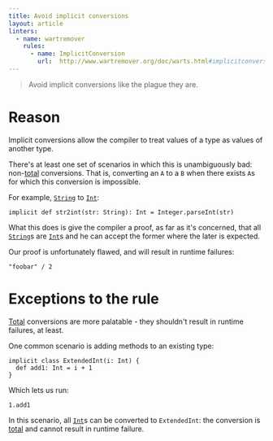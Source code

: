 ```yaml
---
title: Avoid implicit conversions
layout: article
linters:
  - name: wartremover
    rules:
      - name: ImplicitConversion
        url:  http://www.wartremover.org/doc/warts.html#implicitconversion
---
```


> Avoid implicit conversions like the plague they are.

# Reason

Implicit conversions allow the compiler to treat values of a type as values of another type.

There's at least one set of scenarios in which this is unambiguously bad: non-[total] conversions. That is, converting an `A` to a `B` when there exists `A`s for which this conversion is impossible.

For example, [`String`] to [`Int`]:

```tut:silent
implicit def str2int(str: String): Int = Integer.parseInt(str)
```

What this does is give the compiler a proof, as far as it's concerned, that all [`String`]s are [`Int`]s and he can accept the former where the later is expected.

Our proof is unfortunately flawed, and will result in runtime failures:

```tut:book:fail
"foobar" / 2
```

# Exceptions to the rule

[Total][total] conversions are more palatable - they shouldn't result in runtime failures, at least.

One common scenario is adding methods to an existing type:

```tut:silent
implicit class ExtendedInt(i: Int) {
  def add1: Int = i + 1
}
```

Which lets us run:

```tut:book
1.add1
```

In this scenario, all [`Int`]s can be converted to `ExtendedInt`: the conversion is [total] and cannot result in runtime failure.

[`Int`]:https://www.scala-lang.org/api/2.12.8/scala/Int.html
[`String`]:https://docs.oracle.com/javase/8/docs/api/java/lang/String.html
[total]:../definitions/total_function.html
